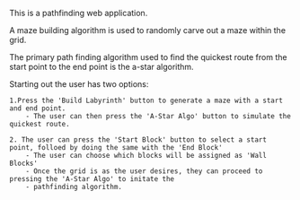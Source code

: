 This is a pathfinding web application.

A maze building algorithm is used to randomly carve out a maze within the grid.

The primary path finding algorithm used to find the quickest route from the start point to the end point is the 
a-star algorithm.

Starting out the user has two options:

    1.Press the 'Build Labyrinth' button to generate a maze with a start and end point.
        - The user can then press the 'A-Star Algo' button to simulate the quickest route.

    2. The user can press the 'Start Block' button to select a start point, folloed by doing the same with the 'End Block'
        - The user can choose which blocks will be assigned as 'Wall Blocks'
        - Once the grid is as the user desires, they can proceed to pressing the 'A-Star Algo' to initate the 
        - pathfinding algorithm.
